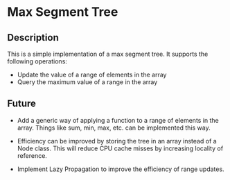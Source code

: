 # Max Segment Tree

## Description

This is a simple implementation of a max segment tree. It supports the following operations:

- Update the value of a range of elements in the array
- Query the maximum value of a range in the array

## Future

- Add a generic way of applying a function to a range of elements in the array. Things like sum, min, max, etc. can be implemented this way.

- Efficiency can be improved by storing the tree in an array instead of a Node class. This will reduce CPU cache misses by increasing locality of reference.

- Implement Lazy Propagation to improve the efficiency of range updates.
